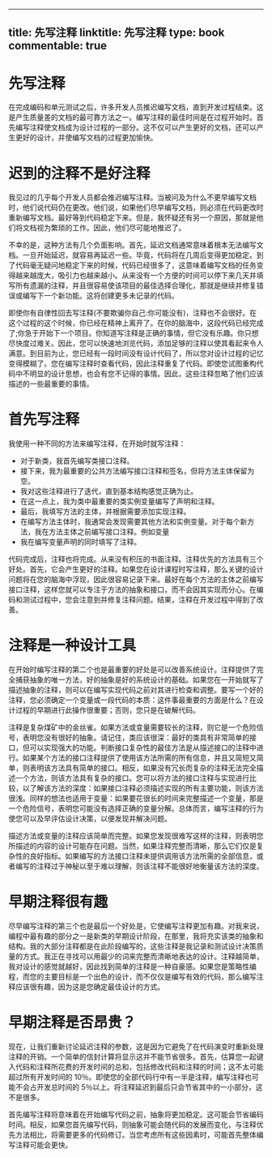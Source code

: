 
---
title: 先写注释
linktitle: 先写注释
type: book
commentable: true
---

# 先写注释

在完成编码和单元测试之后，许多开发人员推迟编写文档，直到开发过程结束。这是产生质量差的文档的最可靠方法之一。编写注释的最佳时间是在过程开始时。首先编写注释使文档成为设计过程的一部分。这不仅可以产生更好的文档，还可以产生更好的设计，并使编写文档的过程更加愉快。

# 迟到的注释不是好注释

我见过的几乎每个开发人员都会推迟编写注释。当被问及为什么不更早编写文档时，他们说代码仍在更改。他们说，如果他们尽早编写文档，则必须在代码更改时重新编写文档。最好等到代码稳定下来。但是，我怀疑还有另一个原因，那就是他们将文档视为繁琐的工作。因此，他们尽可能地推迟了。

不幸的是，这种方法有几个负面影响。首先，延迟文档通常意味着根本无法编写文档。一旦开始延迟，就容易再延迟一些。毕竟，代码将在几周后变得更加稳定。到了代码毫无疑问地稳定下来的时候，代码已经很多了，这意味着编写文档的任务变得越来越庞大，吸引力也越来越小。从来没有一个方便的时间可以停下来几天并填写所有遗漏的注释，并且很容易使该项目的最佳选择合理化，那就是继续并修复错误或编写下一个新功能。这将创建更多未记录的代码。

即使你有自律性回去写注释(不要欺骗你自己:你可能没有)，注释也不会很好。在这个过程的这个时候，你已经在精神上离开了。在你的脑海中，这段代码已经完成了;你急于开始下一个项目。你知道写注释是正确的事情，但它没有乐趣。你只想尽快度过难关。因此，您可以快速地浏览代码，添加足够的注释以使其看起来令人满意。到目前为止，您已经有一段时间没有设计代码了，所以您对设计过程的记忆变得模糊了。您在编写注释时查看代码，因此注释重复了代码。即使您试图重构代码中不明显的设计思想，也会有您不记得的事情。因此，这些注释忽略了他们应该描述的一些最重要的事情。

# 首先写注释

我使用一种不同的方法来编写注释，在开始时就写注释：

- 对于新类，我首先编写类接口注释。
- 接下来，我为最重要的公共方法编写接口注释和签名，但将方法主体保留为空。
- 我对这些注释进行了迭代，直到基本结构感觉正确为止。
- 在这一点上，我为类中最重要的类实例变量编写了声明和注释。
- 最后，我填写方法的主体，并根据需要添加实现注释。
- 在编写方法主体时，我通常会发现需要其他方法和实例变量。对于每个新方法，我在方法主体之前编写接口注释。例如变量
- 我在编写变量声明的同时填写了注释。

代码完成后，注释也将完成。从来没有积压的书面注释。注释优先的方法具有三个好处。首先，它会产生更好的注释。如果您在设计课程时写注释，那么关键的设计问题将在您的脑海中浮现，因此很容易记录下来。最好在每个方法的主体之前编写接口注释，这样您就可以专注于方法的抽象和接口，而不会因其实现而分心。在编码和测试过程中，您会注意到并修复注释问题。结果，注释在开发过程中得到了改善。

# 注释是一种设计工具

在开始时编写注释的第二个也是最重要的好处是可以改善系统设计。注释提供了完全捕获抽象的唯一方法，好的抽象是好的系统设计的基础。如果您在一开始就写了描述抽象的注释，则可以在编写实现代码之前对其进行检查和调整。要写一个好的注释，您必须确定一个变量或一段代码的本质：这件事最重要的方面是什么？在设计过程的早期进行此操作很重要；否则，您只是在破解代码。

注释是复杂煤矿中的金丝雀。如果方法或变量需要较长的注释，则它是一个危险信号，表明您没有很好的抽象。请记住，类应该很深：最好的类具有非常简单的接口，但可以实现强大的功能。判断接口复杂性的最佳方法是从描述接口的注释中进行。如果某个方法的接口注释提供了使用该方法所需的所有信息，并且又简短又简单，则表明该方法具有简单的接口。相反，如果没有冗长而复杂的注释无法完全描述一个方法，则该方法具有复杂的接口。您可以将方法的接口注释与实现进行比较，以了解该方法的深度：如果接口注释必须描述实现的所有主要功能，则该方法很浅。同样的想法也适用于变量：如果要花很长的时间来完整描述一个变量，那是一个危险信号，表明您可能没有选择正确的变量分解。总体而言，编写注释的行为使您可以及早评估设计决策，以便发现并解决问题。

描述方法或变量的注释应该简单而完整。如果您发现很难写这样的注释，则表明您所描述的内容的设计可能存在问题。当然，如果注释完整而清晰，那么它们仅是复杂性的良好指标。如果编写的方法接口注释未提供调用该方法所需的全部信息，或者编写的注释过于神秘以至于难以理解，则该注释不能很好地衡量该方法的深度。

# 早期注释很有趣

尽早编写注释的第三个也是最后一个好处是，它使编写注释更加有趣。对我来说，编程中最有趣的部分之一是新类的早期设计阶段，在那里，我将充实该类的抽象和结构。我的大部分注释都是在此阶段编写的，这些注释是我记录和测试设计决策质量的方式。我正在寻找可以用最少的词来完整而清晰地表达的设计。注释越简单，我对设计的感觉就越好，因此找到简单的注释是一种自豪感。如果您是策略性编程，而您的主要目标是一个出色的设计，而不仅仅是编写有效的代码，那么编写注释应该很有趣，因为这是您确定最佳设计的方式。

# 早期注释是否昂贵？

现在，让我们重新讨论延迟注释的参数，这是因为它避免了在代码演变时重新处理注释的开销。一个简单的信封计算将显示这并不能节省很多。首先，估算您一起键入代码和注释所花费的开发时间的总和，包括修改代码和注释的时间；这不太可能超过所有开发时间的 10％。即使您的全部代码行中有一半是注释，编写注释也可能不会占开发总时间的 5％以上。将注释延迟到最后只会节省其中的一小部分，这不是很多。

首先编写注释将意味着在开始编写代码之前，抽象将更加稳定。这可能会节省编码时间。相反，如果您首先编写代码，则抽象可能会随代码的发展而变化，与注释优先方法相比，将需要更多的代码修订。当您考虑所有这些因素时，可能首先整体编写注释可能会更快。

    